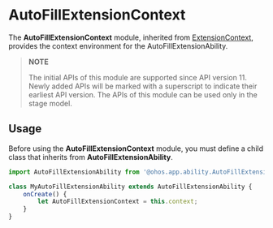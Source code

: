 # AutoFillExtensionContext 

The **AutoFillExtensionContext** module, inherited from [ExtensionContext](js-apis-inner-application-extensionContext.md), provides the context environment for the AutoFillExtensionAbility.

> **NOTE**
> 
> The initial APIs of this module are supported since API version 11. Newly added APIs will be marked with a superscript to indicate their earliest API version. 
> The APIs of this module can be used only in the stage model.

## Usage

Before using the **AutoFillExtensionContext** module, you must define a child class that inherits from **AutoFillExtensionAbility**.

```ts
import AutoFillExtensionAbility from '@ohos.app.ability.AutoFillExtensionAbility';

class MyAutoFillExtensionAbility extends AutoFillExtensionAbility {
    onCreate() {
        let AutoFillExtensionContext = this.context;
    }
}
```
